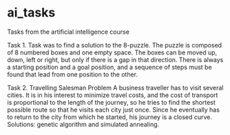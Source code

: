 # ai_tasks
Tasks from the artificial intelligence course

Task 1.
Task was to find a solution to the 8-puzzle. The puzzle is composed of 8 numbered boxes and one empty space. The boxes can be moved up, down, left or right, but only if there is a gap in that direction. There is always a starting position and a goal position, and a sequence of steps must be found that lead from one position to the other.

Task 2.
Travelling Salesman Problem
A business traveller has to visit several cities. It is in his interest to minimize travel costs, and the cost of transport is proportional to the length of the journey, so he tries to find the shortest possible route so that he visits each city just once. Since he eventually has to return to the city from which he started, his journey is a closed curve.
Solutions: genetic algorithm and simulated annealing.
